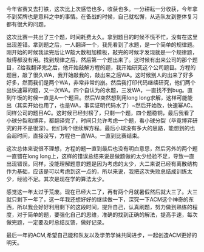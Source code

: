 今年省赛又去打铁，这次比上次感悟也多，收获也多。一分耕耘一分收获，今年拿不到奖牌也是意料之中的事情。在备战的时候，自己就松懈，从选队友到整体复习都有很大的问题。

这次比赛一共出了三个题，时间耗费太久。拿到题目的时候不慌不忙，没有在这里出现差错。拿到题之后，一人翻译一个，我先看到了水题，是一个简单的规律题。刚开始的时候我读完后让W敲大数相加模板，敲完的时候才发现就是一个规律题，敲得都没有用。找到规律之后，然后第一个题出来了。这时候有出来公司的那个题目，Z给我翻译完之后，他开始敲解方程的题，我开始研究这个公司题目。方程的题目，敲了很久WA，我开始敲我的，敲出来之后WA。这时候别人的出来了好多好多，然而我们是两个WA，非常非常的崩。然后我打印代码继续研究，他们两个出快速幂的题，又一次WA。四个自认为的水题，三发WA，一直找不到bug。直到午饭的时候一直是A一个题目。然后W突然想到用long long求解，这样可能能出（其实开始也用了，也是WA，事实证明代码水了）~然后开始改，快速幂AC。同样公司的题目AC。这时候已经封榜了，只剩一个题，四个题稳铜，最后我看了小球分裂和博弈，都翻译完了，时间只允许考虑一个题，看小球分裂（毕竟博弈研究的并不是很深）。他们两个继续解方程。最后小球没有多大的思路，能想到的也会超时间，直接没写，方程也一直WA。一直到比赛结束。

这次总体来说很不理想，方程的题一直到最后也没有明白意思，然后另外的两个题一直错在long  long上，这样的错误总结来说是做题做的太少经验不足，导致一直出现错误。同样，没能理解题意的题是因为考虑的太少，大二来说已经有离散结构作为基础，应该是可以考虑到这一点的，所以来说，我把这次失败总结成训练太少，经验不足。其次是现在学的算法太少。

感觉这一年太过于荒废。现在已经大二了，再有两个月就暑假然后就大三了。大三就只剩下一年了，这一年我还想好好的继续做一下，深究一下ACM这个神奇的东西，所以我会好好利用剩下的这段时间，提升自己，认真刷题，努力做到熟练的程度，对于简单的题，要强化自己的思维，准确的找到正确的解法，提高手速，每次做完题，一定要及时总结反馈，做好记录。

最后一年的ACM,希望自己能和队友以及学弟学妹共同进步，一起创造ACM更好的明天。
